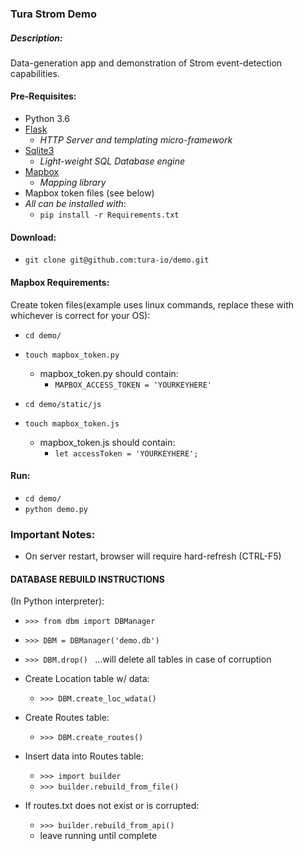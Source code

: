 ### Tura Strom Demo

##### Description:
Data-generation app and demonstration of Strom event-detection capabilities.

#### Pre-Requisites:
* Python 3.6
* [Flask](http://flask.pocoo.org/)
  * *HTTP Server and templating micro-framework*
* [Sqlite3](https://www.sqlite.org/)
  * *Light-weight SQL Database engine*
* [Mapbox](https://www.mapbox.com/)
  * *Mapping library*
* Mapbox token files (see below)
* *All can be installed with*:
  * ``` pip install -r Requirements.txt ```

#### Download:
* ``` git clone git@github.com:tura-io/demo.git ```

#### Mapbox Requirements:
Create token files(example uses linux commands, replace these with whichever is correct for your OS):
  * ``` cd demo/ ```
  * ``` touch mapbox_token.py ```
    * mapbox_token.py should contain:
      * ``` MAPBOX_ACCESS_TOKEN = 'YOURKEYHERE' ```

  * ``` cd demo/static/js ```
  * ``` touch mapbox_token.js ```
    * mapbox_token.js should contain:
      * ``` let accessToken = 'YOURKEYHERE'; ```

#### Run:
* ``` cd demo/ ```
* ``` python demo.py ```

### Important Notes:
  * On server restart, browser will require hard-refresh (CTRL-F5)

#### DATABASE REBUILD INSTRUCTIONS
  (In Python interpreter):
  * ```>>> from dbm import DBManager ```
  * ```>>> DBM = DBManager('demo.db') ```
  * ```>>> DBM.drop() ``` ...will delete all tables in case of corruption

  * Create Location table w/ data:
    * ```>>> DBM.create_loc_wdata() ```
  * Create Routes table:
    * ```>>> DBM.create_routes() ```

  * Insert data into Routes table:
    * ```>>> import builder ```
    * ```>>> builder.rebuild_from_file() ```
  * If routes.txt does not exist or is corrupted:
    * ```>>> builder.rebuild_from_api() ```
    * leave running until complete
